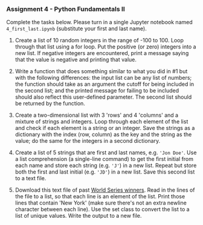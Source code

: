 ### Assignment 4 - Python Fundamentals II

Complete the tasks below. Please turn in a single Jupyter notebook named `4_first_last.ipynb` (substitute your first and last name).

1. Create a list of 10 random integers in the range of -100 to 100. Loop through that list using a for loop. Put the positive (or zero) integers into a new list. If negative integers are encountered, print a message saying that the value is negative and printing that value.

2. Write a function that does something similar to what you did in #1 but with the following differences: the input list can be any list of numbers; the function should take as an argument the cutoff for being included in the second list; and the printed message for failing to be included should also reflect this user-defined parameter. The second list should be returned by the function.

3. Create a two-dimensional list with 3 'rows' and 4 'columns' and a mixture of strings and integers. Loop through each element of the list and check if each element is a string or an integer. Save the strings as a dictionary with the index (row, column) as the key and the string as the value; do the same for the integers in a second dictionary.

4. Create a list of 5 strings that are first and last names, e.g. `'Jon Doe'`. Use a list comprehension (a single-line command) to get the first initial from each name and store each string (e.g. `'J'`) in a new list. Repeat but store both the first and last initial (e.g. `'JD'`) in a new list. Save this second list to a text file.

5. Download this text file of past [World Series winners](https://github.com/cuttlefishh/python-for-data-analysis/blob/master/data/world_series_winners.txt). Read in the lines of the file to a list, so that each line is an element of the list. Print those lines that contain 'New York' (make sure there's not an extra newline character between each line). Use the set class to convert the list to a list of unique values. Write the output to a new file.
